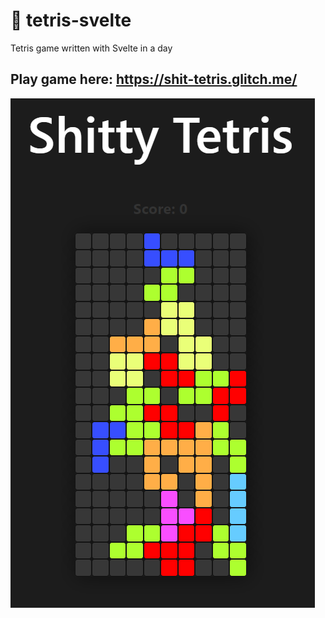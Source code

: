# 🎲 tetris-svelte
Tetris game written with Svelte in a day
## Play game here: https://shit-tetris.glitch.me/
![Screenshot](Snake.png)
